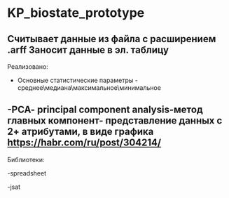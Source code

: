 # KP_biostate_prototype

Считывает данные из файла с расширением .arff
Заносит данные в эл. таблицу
-------------------------------------------------------------------------
Реализовано:
- Основные статистические параметры - среднее\медиана\максимальное\минимальное

-PCA- principal component analysis-метод главных компонент- представление данных с 2+ атрибутами, в виде графика 
https://habr.com/ru/post/304214/
--------------------------------------------------------------------------

Библиотеки:

-spreadsheet

-jsat



